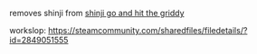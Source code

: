 removes shinji from [shinji go and hit the griddy](https://github.com/bongus-jive/shinji-go-and-hit-the-griddy)

workslop: https://steamcommunity.com/sharedfiles/filedetails/?id=2849051555
